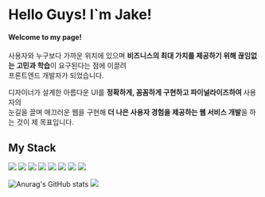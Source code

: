 <h1>Hello Guys! I`m Jake!</h1>
<h4> Welcome to my page! </h4>
<p>사용자와 누구보다 가까운 위치에 있으며 <b>비즈니스의 최대 가치를 제공하기 위해 끊임없는 고민과 학습</b>이 요구된다는 점에 이끌려 <br/> 프론트엔드 개발자가 되었습니다.</p>
<p>디자이너가 설계한 아름다운 UI를 <b>정확하게, 꼼꼼하게 구현하고 파이널라이즈하여 </b> 사용자의 <br/>눈길을 끌며 매끄러운 웹을 구현해 <b>더 나은 사용자 경험을 제공하는 웹 서비스 개발</b>을 하는 것이 제 목표입니다.</p>


<h2>My Stack</h2>

 <img src="https://img.shields.io/badge/HTML5-E34F26?style=flat-square&logo=HTML5&logoColor=white"/> <img src="https://img.shields.io/badge/CSS-1572B6?style=flat-square&logo=CSS&logoColor=white"/> <img src="https://img.shields.io/badge/JavaScript-F7DF1E?style=flat-square&logo=JavaScript&logoColor=white"/> 
 <img src="https://img.shields.io/badge/TypeScript-1222db?style=flat-square&logo=TypeScript&logoColor=white"/> 
<img src="https://img.shields.io/badge/React-61DAFB?style=flat-square&logo=react&logoColor=white"/> <img src="https://img.shields.io/badge/sass-CC6699?style=flat&logo=sass&logoColor=white"/>  <img src="https://img.shields.io/badge/Styledcomponents-42aaf5?style=flat-square&logo=Styledcomponents&logoColor=white"/> <img src="https://img.shields.io/badge/TailwindCSS-42f584?style=flat-square&logo=TailwindCSS&logoColor=white"/>


![Anurag's GitHub stats](https://github-readme-stats.vercel.app/api?username=jakesungjaekim&show_icons=true&theme=radical)
	<img src="https://github-readme-stats.vercel.app/api/top-langs/?username=jakesungjaekim&layout=compact">
